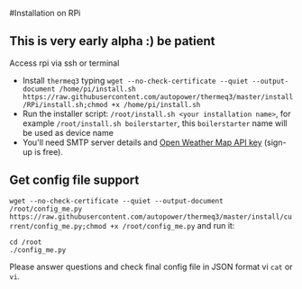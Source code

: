#Installation on RPi
## This is very early alpha :) be patient

Access rpi via ssh or terminal
* Install `thermeq3` typing `wget --no-check-certificate --quiet --output-document /home/pi/install.sh https://raw.githubusercontent.com/autopower/thermeq3/master/install/RPi/install.sh;chmod +x /home/pi/install.sh`  
* Run the installer script: `/root/install.sh <your installation name>`, for example `/root/install.sh boilerstarter`, this `boilerstarter` name will be used as device name 
* You'll need SMTP server details and [Open Weather Map API key](http://openweathermap.org/appid) (sign-up is free).

## Get config file support
`wget --no-check-certificate --quiet --output-document /root/config_me.py https://raw.githubusercontent.com/autopower/thermeq3/master/install/current/config_me.py;chmod +x /root/config_me.py`
and run it:
```
cd /root
./config_me.py
```
Please answer questions and check final config file in JSON format vi `cat` or `vi`.
